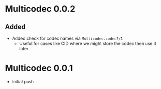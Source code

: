 # Multicodec 0.0.2

## Added

* Added check for codec names via `Multicodec.codec?/1`
    * Useful for cases like CID where we might store the codec then use it later

# Multicodec 0.0.1

* Initial push